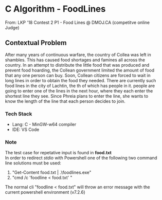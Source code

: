 # C Algorithm - FoodLines

From: LKP '18 Contest 2 P1 - Food Lines @ DMOJ.CA (competitve online Judge)

## Contextual Problem

After many years of continuous warfare, the country of Collea was left in shambles. This has caused food shortages and famines all across the country. In an attempt to distribute the little food that was produced and prevent food hoarding, the Collean government limited the amount of food that any one person can buy. Soon, Collean citizens are forced to wait in long lines in order to obtain the food they needed. There are currently  such food lines in the city of Lachtin, the th of which has  people in it.  people are going to enter one of the lines in the next hour, where they each enter the shortest line they see. Since Phreia plans to enter the line, she wants to know the length of the line that each person decides to join.

### Tech Stack

* Lang: C - MinGW-w64 compiler
* IDE:  VS Code

### Note

The test case for repetative input is found in **food.txt** <br>
In order to redirect *stdio* with Powershell one of the following two command line solutions must be used:
1. "Get-Content food.txt | .\foodlines.exe"
2. "cmd /c 'foodline < food.txt' "

The normal cli "foodline < food.txt" will throw an error message with the current powershell environment (v7.2.6)
